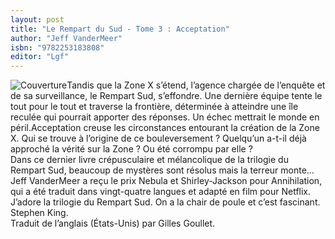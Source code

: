 ```yaml
---
layout: post
title: "Le Rempart du Sud - Tome 3 : Acceptation"
author: "Jeff VanderMeer"
isbn: "9782253183808"
editor: "Lgf"
---
```

![Couverture](/img/9782253183808.jpg)Tandis que la Zone X s’étend, l’agence chargée de l’enquête et de sa surveillance, le Rempart Sud, s’effondre. Une dernière équipe tente le tout pour le tout et traverse la frontière, déterminée à atteindre une île reculée qui pourrait apporter des réponses. Un échec mettrait le monde en péril.Acceptation creuse les circonstances entourant la création de la Zone X. Qui se trouve à l’origine de ce bouleversement ? Quelqu’un a-t-il déjà approché la vérité sur la Zone ? Ou été corrompu par elle ?   
Dans ce dernier livre crépusculaire et mélancolique de la trilogie du Rempart Sud, beaucoup de mystères sont résolus mais la terreur monte…  
Jeff VanderMeer a reçu le prix Nebula et Shirley-Jackson pour Annihilation, qui a été traduit dans vingt-quatre langues et adapté en film pour Netflix.  
J’adore la trilogie du Rempart Sud. On a la chair de poule et c’est fascinant. Stephen King.  
Traduit de l’anglais (États-Unis) par Gilles Goullet.